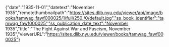 {"date":"1935-11-01","datetext":"November 1935","remotethumbnailpath":"https://sites.dlib.nyu.edu/viewer/api/image/books/tamwag_fawf000025/1/full/250,/0/default.jpg","ss_book_identifier":"tamwag_fawf000025","ss_publication_date_text":"November 1935","title":"The Fight Against War and Fascism, November 1935","viewerURL":"https://sites.dlib.nyu.edu/viewer/books/tamwag_fawf000025"}